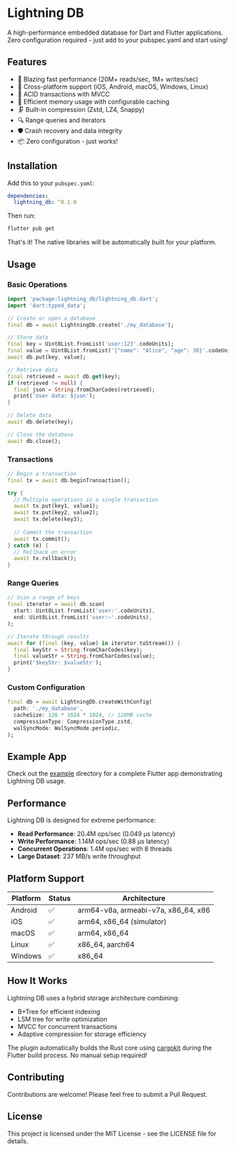 # Lightning DB

A high-performance embedded database for Dart and Flutter applications. Zero configuration required - just add to your pubspec.yaml and start using!

## Features

- 🚀 Blazing fast performance (20M+ reads/sec, 1M+ writes/sec)
- 📱 Cross-platform support (iOS, Android, macOS, Windows, Linux)
- 🔐 ACID transactions with MVCC
- 💾 Efficient memory usage with configurable caching
- 🗜️ Built-in compression (Zstd, LZ4, Snappy)
- 🔍 Range queries and iterators
- 🛡️ Crash recovery and data integrity
- 📦 Zero configuration - just works!

## Installation

Add this to your `pubspec.yaml`:

```yaml
dependencies:
  lightning_db: ^0.1.0
```

Then run:

```bash
flutter pub get
```

That's it! The native libraries will be automatically built for your platform.

## Usage

### Basic Operations

```dart
import 'package:lightning_db/lightning_db.dart';
import 'dart:typed_data';

// Create or open a database
final db = await LightningDb.create('./my_database');

// Store data
final key = Uint8List.fromList('user:123'.codeUnits);
final value = Uint8List.fromList('{"name": "Alice", "age": 30}'.codeUnits);
await db.put(key, value);

// Retrieve data
final retrieved = await db.get(key);
if (retrieved != null) {
  final json = String.fromCharCodes(retrieved);
  print('User data: $json');
}

// Delete data
await db.delete(key);

// Close the database
await db.close();
```

### Transactions

```dart
// Begin a transaction
final tx = await db.beginTransaction();

try {
  // Multiple operations in a single transaction
  await tx.put(key1, value1);
  await tx.put(key2, value2);
  await tx.delete(key3);
  
  // Commit the transaction
  await tx.commit();
} catch (e) {
  // Rollback on error
  await tx.rollback();
}
```

### Range Queries

```dart
// Scan a range of keys
final iterator = await db.scan(
  start: Uint8List.fromList('user:'.codeUnits),
  end: Uint8List.fromList('user:~'.codeUnits),
);

// Iterate through results
await for (final (key, value) in iterator.toStream()) {
  final keyStr = String.fromCharCodes(key);
  final valueStr = String.fromCharCodes(value);
  print('$keyStr: $valueStr');
}
```

### Custom Configuration

```dart
final db = await LightningDb.createWithConfig(
  path: './my_database',
  cacheSize: 128 * 1024 * 1024, // 128MB cache
  compressionType: CompressionType.zstd,
  walSyncMode: WalSyncMode.periodic,
);
```

## Example App

Check out the [example](example/) directory for a complete Flutter app demonstrating Lightning DB usage.

## Performance

Lightning DB is designed for extreme performance:

- **Read Performance**: 20.4M ops/sec (0.049 μs latency)
- **Write Performance**: 1.14M ops/sec (0.88 μs latency)
- **Concurrent Operations**: 1.4M ops/sec with 8 threads
- **Large Dataset**: 237 MB/s write throughput

## Platform Support

| Platform | Status | Architecture |
|----------|--------|--------------|
| Android  | ✅ | arm64-v8a, armeabi-v7a, x86_64, x86 |
| iOS      | ✅ | arm64, x86_64 (simulator) |
| macOS    | ✅ | arm64, x86_64 |
| Linux    | ✅ | x86_64, aarch64 |
| Windows  | ✅ | x86_64 |

## How It Works

Lightning DB uses a hybrid storage architecture combining:
- B+Tree for efficient indexing
- LSM tree for write optimization
- MVCC for concurrent transactions
- Adaptive compression for storage efficiency

The plugin automatically builds the Rust core using [cargokit](https://github.com/irondash/cargokit) during the Flutter build process. No manual setup required!

## Contributing

Contributions are welcome! Please feel free to submit a Pull Request.

## License

This project is licensed under the MIT License - see the LICENSE file for details.


